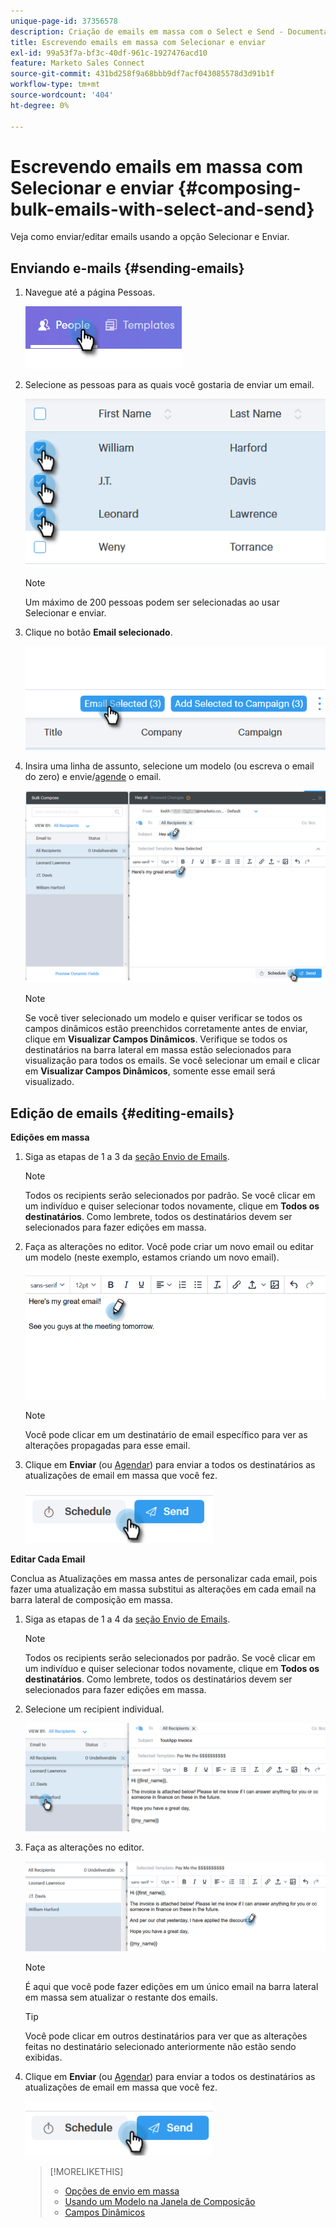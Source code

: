 ```yaml
---
unique-page-id: 37356578
description: Criação de emails em massa com o Select e Send - Documentação do Marketo - Documentação do produto
title: Escrevendo emails em massa com Selecionar e enviar
exl-id: 99a53f7a-bf3c-40df-961c-1927476acd10
feature: Marketo Sales Connect
source-git-commit: 431bd258f9a68bbb9df7acf043085578d3d91b1f
workflow-type: tm+mt
source-wordcount: '404'
ht-degree: 0%

---
```


# Escrevendo emails em massa com Selecionar e enviar {#composing-bulk-emails-with-select-and-send}

Veja como enviar/editar emails usando a opção Selecionar e Enviar.

## Enviando e-mails {#sending-emails}

1. Navegue até a página Pessoas.

   ![](assets/one-2.png)

1. Selecione as pessoas para as quais você gostaria de enviar um email.

   ![](assets/two-2.png)

   >[!NOTE]
   >
   >Um máximo de 200 pessoas podem ser selecionadas ao usar Selecionar e enviar.

1. Clique no botão **Email selecionado**.

   ![](assets/three-2.png)

1. Insira uma linha de assunto, selecione um modelo (ou escreva o email do zero) e envie/[agende](/help/marketo/product-docs/marketo-sales-connect/email/using-the-compose-window/scheduling-an-email.md) o email.

   ![](assets/four-2.png)

   >[!NOTE]
   >
   >Se você tiver selecionado um modelo e quiser verificar se todos os campos dinâmicos estão preenchidos corretamente antes de enviar, clique em **Visualizar Campos Dinâmicos**. Verifique se todos os destinatários na barra lateral em massa estão selecionados para visualização para todos os emails. Se você selecionar um email e clicar em **Visualizar Campos Dinâmicos**, somente esse email será visualizado.

## Edição de emails {#editing-emails}

**Edições em massa**

1. Siga as etapas de 1 a 3 da [seção Envio de Emails](#sending-emails).

   >[!NOTE]
   >
   >Todos os recipients serão selecionados por padrão. Se você clicar em um indivíduo e quiser selecionar todos novamente, clique em **Todos os destinatários**. Como lembrete, todos os destinatários devem ser selecionados para fazer edições em massa.

1. Faça as alterações no editor. Você pode criar um novo email ou editar um modelo (neste exemplo, estamos criando um novo email).

   ![](assets/bulk-three.png)

   >[!NOTE]
   >
   >Você pode clicar em um destinatário de email específico para ver as alterações propagadas para esse email.

1. Clique em **Enviar** (ou [Agendar](/help/marketo/product-docs/marketo-sales-connect/email/using-the-compose-window/scheduling-an-email.md)) para enviar a todos os destinatários as atualizações de email em massa que você fez.

   ![](assets/bulk-four.png)

**Editar Cada Email**

Conclua as Atualizações em massa antes de personalizar cada email, pois fazer uma atualização em massa substitui as alterações em cada email na barra lateral de composição em massa.

1. Siga as etapas de 1 a 4 da [seção Envio de Emails](#sending-emails).

   >[!NOTE]
   >
   >Todos os recipients serão selecionados por padrão. Se você clicar em um indivíduo e quiser selecionar todos novamente, clique em **Todos os destinatários**. Como lembrete, todos os destinatários devem ser selecionados para fazer edições em massa.

1. Selecione um recipient individual.

   ![](assets/each-two.png)

1. Faça as alterações no editor.

   ![](assets/each-three.png)

   >[!NOTE]
   >
   >É aqui que você pode fazer edições em um único email na barra lateral em massa sem atualizar o restante dos emails.

   >[!TIP]
   >
   >Você pode clicar em outros destinatários para ver que as alterações feitas no destinatário selecionado anteriormente não estão sendo exibidas.

1. Clique em **Enviar** (ou [Agendar](/help/marketo/product-docs/marketo-sales-connect/email/using-the-compose-window/scheduling-an-email.md)) para enviar a todos os destinatários as atualizações de email em massa que você fez.

   ![](assets/each-four.png)

   >[!MORELIKETHIS]
   >
   >* [Opções de envio em massa](/help/marketo/product-docs/marketo-sales-connect/email/using-the-compose-window/bulk-sending-options.md)
   >* [Usando um Modelo na Janela de Composição](/help/marketo/product-docs/marketo-sales-connect/email/using-the-compose-window/using-a-template-in-the-compose-window.md)
   >* [Campos Dinâmicos](/help/marketo/product-docs/marketo-sales-connect/templates/dynamic-fields/how-to-insert-dynamic-fields.md)
